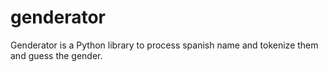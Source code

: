 # genderator

Genderator is a Python library to process spanish name and tokenize them and guess the gender.